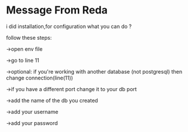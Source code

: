 # Message From Reda

i did installation,for configuration what you can do ?

follow these steps:

->open env file

->go to line 11

->optional: if you're working with another database (not postgresql) then change connection(line(11))

->if you have a different port change it to your db port

->add the name of the db you created

->add your username

->add your password
